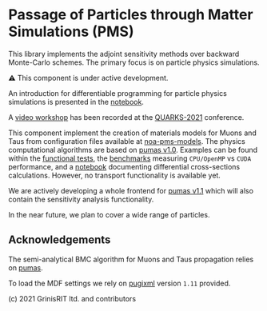 # Passage of Particles through Matter Simulations (PMS) 

This library implements the adjoint sensitivity methods over backward Monte-Carlo schemes.
The primary focus is on particle physics simulations.

:warning: This component is under active development.

An introduction for differentiable programming for particle physics 
simulations is presented in the 
[notebook](differentiable_programming_pms.ipynb). 

A [video workshop](https://www.youtube.com/watch?v=nJm_jbX6tJc)
has been recorded at the 
[QUARKS-2021](https://www.youtube.com/channel/UCXdL4IpBP3LqmUO2EqNCYxA) 
conference.

This component implement the creation of materials models 
for Muons and Taus from configuration files available at
[noa-pms-models](https://github.com/grinisrit/noa-pms-models). 
The physics computational algorithms are based on 
[pumas v1.0](https://github.com/niess/pumas/releases/tag/v1.0). 
Examples can be found within the 
[functional tests](../../test/pms), 
the [benchmarks](../../benchmark) 
measuring `CPU/OpenMP` vs `CUDA` performance,
and a [notebook](muon_dcs_calc.ipynb) 
documenting differential cross-sections calculations.
However, no transport functionality is available yet.

We are actively developing a whole frontend for 
[pumas v1.1](https://github.com/niess/pumas/releases/tag/v1.1)
which will also contain the sensitivity analysis functionality. 

In the near future, we plan to cover 
a wide range of particles. 

## Acknowledgements

The semi-analytical BMC algorithm for Muons and Taus propagation relies on 
[pumas](https://github.com/niess/pumas).

To load the MDF settings we rely on 
[pugixml](https://github.com/zeux/pugixml)  version `1.11` provided.

(c) 2021 GrinisRIT ltd. and contributors
